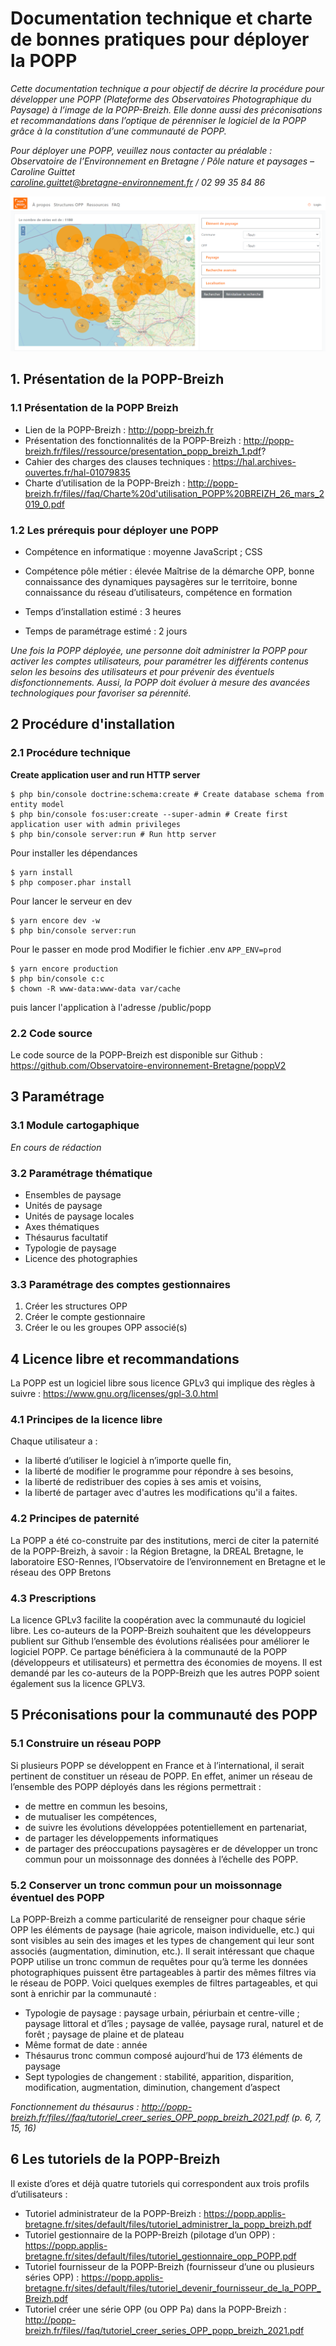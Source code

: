 # Documentation technique et charte de bonnes pratiques pour déployer la POPP

*Cette documentation technique a pour objectif de décrire la procédure pour développer une POPP (Plateforme des Observatoires Photographique du Paysage) à l’image de la POPP-Breizh. Elle donne aussi des préconisations et recommandations dans l’optique de pérenniser le logiciel de la POPP grâce à la constitution d’une communauté de POPP.*

*Pour déployer une POPP, veuillez nous contacter au préalable :*    
*Observatoire de l’Environnement en Bretagne / Pôle nature et paysages – Caroline Guittet*    
*caroline.guittet@bretagne-environnement.fr / 02 99 35 84 86*    

![Screenshot](screen_popp.PNG)

## 1. Présentation de la POPP-Breizh
### 1.1 Présentation de la POPP Breizh

*	Lien de la POPP-Breizh : http://popp-breizh.fr
*	Présentation des fonctionnalités de la POPP-Breizh : http://popp-breizh.fr/files//ressource/presentation_popp_breizh_1.pdf? 
*	Cahier des charges des clauses techniques : https://hal.archives-ouvertes.fr/hal-01079835 
*	Charte d’utilisation de la POPP-Breizh : http://popp-breizh.fr/files//faq/Charte%20d'utilisation_POPP%20BREIZH_26_mars_2019_0.pdf

### 1.2 Les prérequis pour déployer une POPP
*	Compétence en informatique : moyenne
  JavaScript ; CSS 

*	Compétence pôle métier : élevée
  Maîtrise de la démarche OPP, bonne connaissance des dynamiques paysagères sur le territoire, bonne connaissance du réseau d’utilisateurs, compétence en formation

*	Temps d’installation estimé : 3 heures
*	Temps de paramétrage estimé : 2 jours

*Une fois la POPP déployée, une personne doit administrer la POPP pour activer les comptes utilisateurs, pour paramétrer les différents contenus selon les besoins des utilisateurs et pour prévenir des éventuels disfonctionnements. Aussi, la POPP doit évoluer à mesure des avancées technologiques pour favoriser sa pérennité.* 

## 2 Procédure d'installation

### 2.1 Procédure technique

__Create application user and run HTTP server__
```shell
$ php bin/console doctrine:schema:create # Create database schema from entity model
$ php bin/console fos:user:create --super-admin # Create first application user with admin privileges
$ php bin/console server:run # Run http server
```

Pour installer les dépendances
```shell
$ yarn install
$ php composer.phar install
```

Pour lancer le serveur en dev
```shell
$ yarn encore dev -w
$ php bin/console server:run
```

Pour le passer en mode prod
Modifier le fichier .env
`APP_ENV=prod`

```shell
$ yarn encore production 
$ php bin/console c:c
$ chown -R www-data:www-data var/cache
```

puis lancer l'application à l'adresse /public/popp

### 2.2 Code source
Le code source de la POPP-Breizh est disponible sur Github : https://github.com/Observatoire-environnement-Bretagne/poppV2

## 3 Paramétrage

### 3.1 Module cartogaphique
*En cours de rédaction*

### 3.2 Paramétrage thématique
* Ensembles de paysage 
* Unités de paysage
* Unités de paysage locales 
* Axes thématiques 
* Thésaurus facultatif
* Typologie de paysage 
* Licence des photographies 

### 3.3 Paramétrage des comptes gestionnaires
1.	Créer les structures OPP
2.	Créer le compte gestionnaire 
3.	Créer le ou les groupes OPP associé(s) 

## 4 Licence libre et recommandations

La POPP est un logiciel libre sous licence GPLv3 qui implique des règles à suivre : https://www.gnu.org/licenses/gpl-3.0.html

### 4.1 Principes de la licence libre 
Chaque utilisateur a : 
* la liberté d’utiliser le logiciel à n’importe quelle fin,
* la liberté de modifier le programme pour répondre à ses besoins,
* la liberté de redistribuer des copies à ses amis et voisins,
* la liberté de partager avec d'autres les modifications qu'il a faites.

### 4.2 Principes de paternité
La POPP a été co-construite par des institutions, merci de citer la paternité de la POPP-Breizh, à savoir : la Région Bretagne, la DREAL Bretagne, le laboratoire ESO-Rennes, l’Observatoire de l’environnement en Bretagne et le réseau des OPP Bretons 

### 4.3 Prescriptions
La licence GPLv3 facilite la coopération avec la communauté du logiciel libre. Les co-auteurs de la POPP-Breizh souhaitent que les développeurs publient sur Github l’ensemble des évolutions réalisées pour améliorer le logiciel POPP. Ce partage bénéficiera à la communauté de la POPP (développeurs et utilisateurs) et permettra des économies de moyens. 
Il est demandé par les co-auteurs de la POPP-Breizh que les autres POPP soient également sus la licence GPLV3.  

## 5 Préconisations pour la communauté des POPP 
### 5.1 Construire un réseau POPP
Si plusieurs POPP se développent en France et à l’international, il serait pertinent de constituer un réseau de POPP. En effet, animer un réseau de l’ensemble des POPP déployés dans les régions permettrait : 
*	de mettre en commun les besoins, 
*	de mutualiser les compétences, 
*	de suivre les évolutions développées potentiellement en partenariat, 
*	de partager les développements informatiques 
*	de partager des préoccupations paysagères er de développer un tronc commun pour un moissonnage des données à l’échelle des POPP.

### 5.2 Conserver un tronc commun pour un moissonnage éventuel des POPP
La POPP-Breizh a comme particularité de renseigner pour chaque série OPP les éléments de paysage (haie agricole, maison individuelle, etc.) qui sont visibles au sein des images et les types de changement qui leur sont associés (augmentation, diminution, etc.).  Il serait intéressant que chaque POPP utilise un tronc commun de requêtes pour qu’à terme les données photographiques puissent être partageables à partir des mêmes filtres via le réseau de POPP. Voici quelques exemples de filtres partageables, et qui sont à enrichir par la communauté : 
*	Typologie de paysage : paysage urbain, périurbain et centre-ville ; paysage littoral et d’îles ; paysage de vallée, paysage rural, naturel et de forêt ; paysage de plaine et de plateau 
*	Même format de date : année 
*	Thésaurus tronc commun composé aujourd’hui de 173 éléments de paysage
*	Sept typologies de changement : stabilité, apparition, disparition, modification, augmentation, diminution, changement d’aspect

*Fonctionnement du thésaurus : http://popp-breizh.fr/files//faq/tutoriel_creer_series_OPP_popp_breizh_2021.pdf (p. 6, 7, 15, 16)*

## 6	Les tutoriels de la POPP-Breizh 
Il existe d’ores et déjà quatre tutoriels qui correspondent aux trois profils d’utilisateurs : 
* Tutoriel administrateur de la POPP-Breizh : https://popp.applis-bretagne.fr/sites/default/files/tutoriel_administrer_la_popp_breizh.pdf 
* Tutoriel gestionnaire de la POPP-Breizh (pilotage d’un OPP) : https://popp.applis-bretagne.fr/sites/default/files/tutoriel_gestionnaire_opp_POPP.pdf 
* Tutoriel fournisseur de la POPP-Breizh (fournisseur d’une ou plusieurs séries OPP) : https://popp.applis-bretagne.fr/sites/default/files/tutoriel_devenir_fournisseur_de_la_POPP_Breizh.pdf 
* Tutoriel créer une série OPP (ou OPP Pa) dans la POPP-Breizh : http://popp-breizh.fr/files//faq/tutoriel_creer_series_OPP_popp_breizh_2021.pdf 







